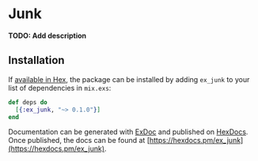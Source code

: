 # Junk

**TODO: Add description**

## Installation

If [available in Hex](https://hex.pm/docs/publish), the package can be installed
by adding `ex_junk` to your list of dependencies in `mix.exs`:

```elixir
def deps do
  [{:ex_junk, "~> 0.1.0"}]
end
```

Documentation can be generated with [ExDoc](https://github.com/elixir-lang/ex_doc)
and published on [HexDocs](https://hexdocs.pm). Once published, the docs can
be found at [https://hexdocs.pm/ex_junk](https://hexdocs.pm/ex_junk).

